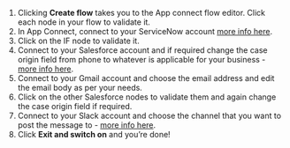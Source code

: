 1. Clicking **Create flow** takes you to the App connect flow editor. Click each node in your flow to validate it. 
1. In App Connect, connect to your ServiceNow account [more info here](https://developer.ibm.com/integration/docs/app-connect/how-to-guides-for-apps/use-ibm-app-connect-servicenow/). 
1. Click on the IF node to validate it. 
1. Connect to your Salesforce account and if required change the case origin field from phone to whatever is applicable for your business - [more info here](https://developer.ibm.com/integration/docs/app-connect/how-to-guides-for-apps/use-ibm-app-connect-salesforce/). 
1. Connect to your Gmail account and choose the email address and edit the email body as per your needs. 
1. Click on the other Salesforce nodes to validate them and again change the case origin field if required. 
1. Connect to your Slack account and choose the channel that you want to post the message to - [more info here](https://developer.ibm.com/integration/docs/app-connect/how-to-guides-for-apps/use-ibm-app-connect-slack/).   
1. Click **Exit and switch on** and you’re done!

